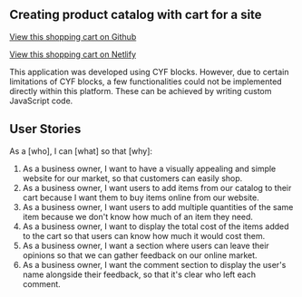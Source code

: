 ## Creating product catalog with cart for a site

[View this shopping cart on Github](https://umairriazdev.github.io/shopping-cart/)

[View this shopping cart on Netlify](https://cyf-shopping-cart.netlify.app/)

This application was developed using CYF blocks. However, due to certain limitations of CYF blocks, a few functionalities could not be implemented directly within this platform. These can be achieved by writing custom JavaScript code.


## User Stories

As a [who], I can [what] so that [why]:

1. As a business owner, I want to have a visually appealing and simple website for our market, so that customers can easily shop.
2. As a business owner, I want users to add items from our catalog to their cart because I want them to buy items online from our website.
3. As a business owner, I want users to add multiple quantities of the same item because we don't know how much of an item they need.
4. As a business owner, I want to display the total cost of the items added to the cart so that users can know how much it would cost them.
5. As a business owner, I want a section where users can leave their opinions so that we can gather feedback on our online market.
6. As a business owner, I want the comment section to display the user's name alongside their feedback, so that it's clear who left each comment.
